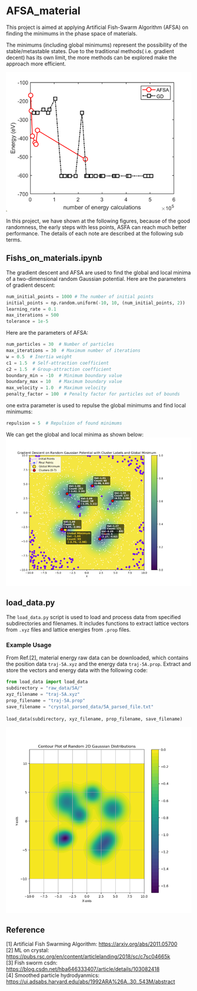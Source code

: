 # AFSA_material

This project is aimed at applying Artificial Fish-Swarm Algorithm (AFSA) on finding the minimums in the phase space of materials. 

The minimums (including global minimums) represent the possibility of the stable/metastable states. Due to the traditional methods( i.e. gradient decent) has its own limit, the more methods can be explored make the approach more efficient.

![The x-axis represent the times of each algorithim ask to calculate energy and the y represent the lowest minimums they found.](https://raw.githubusercontent.com/Johnny880724/AFSA_material/refs/heads/main/images/global%20energy%20minimums%20serach%20competition%20between%20GD%20and%20AFSA.png)

In this project, we have shown at the following figures, because of the good randomness, the early steps with less points, ASFA can reach much better performance. The details of each note are described at the following sub terms.

## Fishs_on_materials.ipynb
The gradient descent and AFSA are used to find the global and local minima of a two-dimensional random Gaussian potential.
Here are the parameters of gradient descent:
```python
num_initial_points = 1000 # The number of initial points
initial_points = np.random.uniform(-10, 10, (num_initial_points, 2))
learning_rate = 0.1
max_iterations = 500 
tolerance = 1e-5
```
Here are the parameters of AFSA:
```python
num_particles = 30  # Number of particles
max_iterations = 30  # Maximum number of iterations
w = 0.5  # Inertia weight
c1 = 1.5  # Self-attraction coefficient
c2 = 1.5  # Group-attraction coefficient
boundary_min = -10  # Minimum boundary value
boundary_max = 10   # Maximum boundary value
max_velocity = 1.0  # Maximum velocity
penalty_factor = 100  # Penalty factor for particles out of bounds
```
one extra parameter is used to repulse the global minimums and find local minimums:
```python
repulsion = 5  # Repulsion of found minimums 
```
We can get the global and local minima as shown below:
![GD](https://github.com/Johnny880724/AFSA_material/blob/main/images/Gradient%20Descent.png)

## load_data.py
The `load_data.py` script is used to load and process data from specified subdirectories and filenames. It includes functions to extract lattice vectors from `.xyz` files and lattice energies from `.prop` files.

### Example Usage
From Ref.[2], material energy raw data can be downloaded, which contains the position data `traj-5A.xyz` and the energy data `traj-5A.prop`. Extract and store the vectors and energy data with the following code:
```python
from load_data import load_data
subdirectory = "raw_data/5A/"
xyz_filename = "traj-5A.xyz"
prop_filename = "traj-5A.prop"
save_filename = "crystal_parsed_data/5A_parsed_file.txt"

load_data(subdirectory, xyz_filename, prop_filename, save_filename)
```

![contour_plot](https://github.com/Johnny880724/AFSA_material/blob/main/images/Contour_Plot.png)


## Reference
[1] Artificial Fish Swarming Algorithm: https://arxiv.org/abs/2011.05700 <br />
[2] ML on crystal: https://pubs.rsc.org/en/content/articlelanding/2018/sc/c7sc04665k <br />
[3] Fish sworm csdn: https://blog.csdn.net/hba646333407/article/details/103082418 <br />
[4] Smoothed particle hydrodyanmics: https://ui.adsabs.harvard.edu/abs/1992ARA%26A..30..543M/abstract
